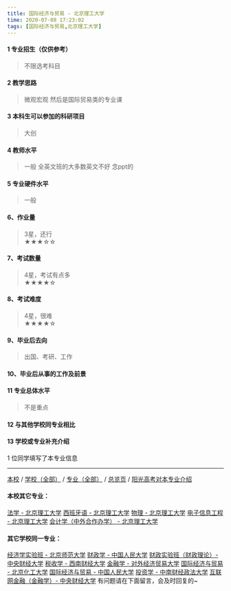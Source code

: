 ```yaml
---
title: 国际经济与贸易 - 北京理工大学
time: 2020-07-08 17:23:02
tags: [国际经济与贸易,北京理工大学]
---
```

#### 1 专业招生（仅供参考）  
> 不限选考科目 

#### 2 教学思路  
> 微观宏观 然后是国际贸易类的专业课



#### 3 本科生可以参加的科研项目  
>  大创



#### 4 教师水平
> 一般 全英文班的大多数英文不好 念ppt的



#### 5 专业硬件水平
> 一般



#### 6、作业量
> 3星，还行  
★★★☆☆



#### 7、考试数量  
> 4星，考试有点多   
★★★★☆



#### 8、考试难度  
> 4星，很难   
★★★★☆



#### 9、毕业后去向  
> 出国、考研、工作



#### 10、毕业后从事的工作及前景  
>  



#### 11 专业总体水平 
> 不是重点

#### 12 与其他学校同专业相比
> 

#### 13 学校或专业补充介绍
> 

1 位同学填写了本专业信息
***
[本校](https://univgo.github.io/2020/07/08/ab54846bc127) / [学校（全部）](https://univgo.github.io/2020/07/08/3efa6bcca419) / [专业（全部）](https://univgo.github.io/2020/07/08/2d4c6d3552c2) / [总览页](https://univgo.github.io/2020/07/08/445daeb4fa00) / [阳光高考对本专业介绍](http://gaokao.chsi.com.cn/sch/zyk/view.do?schId=73394542&specId=73381083)
#### 本校其它专业：
[法学 - 北京理工大学](https://univgo.github.io/2020/07/08/a1edd0b533fb)
[西班牙语 - 北京理工大学](https://univgo.github.io/2020/07/08/e0901a0de766)
[物理 - 北京理工大学](https://univgo.github.io/2020/07/08/39b1b8575f14)
[电子信息工程 - 北京理工大学](https://univgo.github.io/2020/07/08/bf13725952ce)
[会计学（中外合作办学） - 北京理工大学](https://univgo.github.io/2020/07/08/f205ea963671)

#### 其它学校同一专业：
[经济学实验班 - 北京师范大学](https://univgo.github.io/2020/07/08/905157b079f8)
[财政学 - 中国人民大学](https://univgo.github.io/2020/07/08/907902d05d20)
[财政实验班（财政理论）- 中央财经大学](https://univgo.github.io/2020/07/08/543b7d175909)
[税收学 - 西南财经大学](https://univgo.github.io/2020/07/08/428c6ac632e9)
[金融学 - 对外经济贸易大学](https://univgo.github.io/2020/07/08/bc445a9150dc)
[国际经济与贸易 - 北京化工大学](https://univgo.github.io/2020/07/08/f143f17287d2)
[国际经济与贸易 - 中国人民大学](https://univgo.github.io/2020/07/08/8b305bffe600)
[投资学 - 中南财经政法大学](https://univgo.github.io/2020/07/08/7d16092614fe)
[互联网金融（金融学）- 中央财经大学](https://univgo.github.io/2020/07/08/6125dd390a4c)
有问题请在下面留言，会及时回复的~